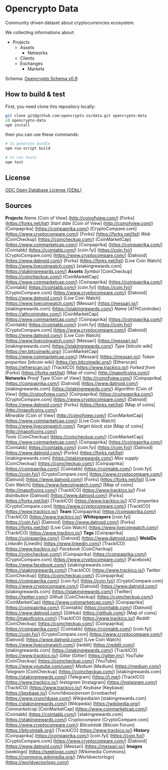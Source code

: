 # Opencrypto Data

Community driven dataset about cryptocurrencies ecosystem.

We collecting informations about:
* Projects
  * Assets
    * Networks
  * Clients
  * Exchanges
    * Markets

Schema: [Opencrypto Schema v0.9](https://schema.opencrypto.io/)

## How to build & test

First, you need clone this repository locally:
```bash
git clone git@github.com:opencrypto-io/data.git opencrypto-data
cd opencrypto-data
npm install
```

then you can use these commands:
```bash
# to generate bundle
npm run-script build

# to run tests
npm test
```

## License

[ODC Open Database License (ODbL)](https://opendatacommons.org/licenses/odbl/summary/)


## Sources

**Projects**
 *Name*
 [Coin of View] (http://coinofview.com/)
 [Forks] (https://forks.net/list)
 *Start date*
 [Coin of View] (http://coinofview.com/)
 [Coinpaprika] (https://coinpaprika.com/)
 [CryptoCompare.com] (https://www.cryptocompare.com/)
 [Forks] (https://forks.net/list)
 *Web*
 [CoinCheckup] (https://coincheckup.com/)
 [CoinMarketCap] (https://www.coinmarketcap.com/)
 [Coinpaprika] (https://coinpaprika.com/)
 [Cointabb] (https://cointabb.com/)
 [coin.fyi] (https://coin.fyi/)
 [CryptoCompare.com] (https://www.cryptocompare.com/)
 [Datnoid] (https://www.datnoid.com/)
 [Forks] (https://forks.net/list)
 [Live Coin Watch] (https://www.livecoinwatch.com/)
 [stakingrewards.com] (https://stakingrewards.com/)
 **Assets**
  *Symbol*
  [CoinCheckup] (https://coincheckup.com/)
  [CoinMarketCap] (https://www.coinmarketcap.com/)
  [Coinpaprika] (https://coinpaprika.com/)
  [Cointabb] (https://cointabb.com/)
  [coin.fyi] (https://coin.fyi/)
  [CryptoCompare.com] (https://www.cryptocompare.com/)
  [Datnoid] (https://www.datnoid.com/)
  [Live Coin Watch] (https://www.livecoinwatch.com/)
  [Messari] (https://messari.io/)
  [stakingrewards.com] (https://stakingrewards.com/)
  *Name*
  [ATHCoinIndex] (https://athcoinindex.com/)
  [CoinMarketCap] (https://www.coinmarketcap.com/)
  [Coinpaprika] (https://coinpaprika.com/)
  [Cointabb] (https://cointabb.com/)
  [coin.fyi] (https://coin.fyi/)
  [CryptoCompare.com] (https://www.cryptocompare.com/)
  [Datnoid] (https://www.datnoid.com/)
  [Live Coin Watch] (https://www.livecoinwatch.com/)
  [Messari] (https://messari.io/)
  [stakingrewards.com] (https://stakingrewards.com/)
  *Type*
  [bitcoin wiki] (https://en.bitcoinwiki.org/)
  [CoinMarketCap] (https://www.coinmarketcap.com/)
  [Messari] (https://messari.io/)
  *Token properties*
  [bitcoin wiki] (https://en.bitcoinwiki.org/)
  [Etherscan] (https://etherscan.io/)
  [TrackICO] (https://www.trackico.io/)
  *Forked from*
  [Forks] (https://forks.net/list)
  [Map of coins] (http://mapofcoins.com/)      
  **Networks**
   *Proof Type*
   [Coin of View] (http://coinofview.com/)
   [Coinpaprika] (https://coinpaprika.com/)
   [Datnoid] (https://www.datnoid.com/)
   [stakingrewards.com] (https://stakingrewards.com/)
   *Algorithm*
   [Coin of View] (http://coinofview.com/)
   [Coinpaprika] (https://coinpaprika.com/)
   [CryptoCompare.com] (https://www.cryptocompare.com/)
   [Datnoid] (https://www.datnoid.com/)
   [Forks] (https://forks.net/list)
   [Map of coins] (http://mapofcoins.com/)  
  *Mineable*
  [Coin of View] (http://coinofview.com/)
  [CoinMarketCap] (https://www.coinmarketcap.com/)
  [Live Coin Watch] (https://www.livecoinwatch.com/)
  *Target block size*
  [Map of coins] (http://mapofcoins.com/)  
  *Tools*
  [CoinCheckup] (https://coincheckup.com/)
  [CoinMarketCap] (https://www.coinmarketcap.com/)
  [Coinpaprika] (https://coinpaprika.com/)
  [Cointabb] (https://cointabb.com/)
  [coin.fyi] (https://coin.fyi/)
  [Datnoid] (https://www.datnoid.com/)
  [Forks] (https://forks.net/list)
  [stakingrewards.com] (https://stakingrewards.com/)
  *Max supply*
  [CoinCheckup] (https://coincheckup.com/)
  [Coinpaprika] (https://coinpaprika.com/)
  [Cointabb] (https://cointabb.com/)
  [coin.fyi] (https://coin.fyi/)
  [CryptoCompare.com] (https://www.cryptocompare.com/)
  [Datnoid] (https://www.datnoid.com/)
  [Forks] (https://forks.net/list)
  [Live Coin Watch] (https://www.livecoinwatch.com/)
  [Map of coins] (http://mapofcoins.com/)
  [TrackICO] (https://www.trackico.io/)
  *First distribution*
  [Datnoid] (https://www.datnoid.com/)
  [Forks] (https://forks.net/list)
  [TrackICO] (https://www.trackico.io/)
  *ICO properties*
  [CryptoCompare.com] (https://www.cryptocompare.com/)
  [TrackICO] (https://www.trackico.io/)
**Team**
[Coinpaprika] (https://coinpaprika.com/)
[TrackICO] (https://www.trackico.io/)
**Whitepapers**
[coin.fyi] (https://coin.fyi/)
[Datnoid] (https://www.datnoid.com/)
[Forks] (https://forks.net/list)
[Live Coin Watch] (https://www.livecoinwatch.com/)
[TrackICO] (https://www.trackico.io/)
**Tags**
[Coinpaprika] (https://coinpaprika.com/)
[Datnoid] (https://www.datnoid.com/)
**WebIDs**
 *LinkedIn*
 [LinedIn] (https://www.linkedin.com/)
 [TrackICO] (https://www.trackico.io/)
 *Facebook*
 [CoinCheckup] (https://coincheckup.com/)
 [Coinpaprika] (https://coinpaprika.com/)
 [CryptoCompare.com] (https://www.cryptocompare.com/)
 [Facebook] (https://www.facebook.com/)
 [stakingrewards.com] (https://stakingrewards.com/)
 [TrackICO] (https://www.trackico.io/)
 *Twitter*
 [CoinCheckup] (https://coincheckup.com/)
 [Coinpaprika] (https://coinpaprika.com/)
 [coin.fyi] (https://coin.fyi/)
 [CryptoCompare.com] (https://www.cryptocompare.com/)
 [Datnoid] (https://www.datnoid.com/)
 [stakingrewards.com] (https://stakingrewards.com/)
 [Twitter] (https://twitter.com/)
 *Github*
 [CoinCheckup] (https://coincheckup.com/)
 [CoinMarketCap] (https://www.coinmarketcap.com/)
 [Coinpaprika] (https://coinpaprika.com/)
 [Cointabb] (https://cointabb.com/)
 [Datnoid] (https://www.datnoid.com/)
 [GitHub] (https://github.com/)
 [Map of coins] (http://mapofcoins.com/)
 [TrackICO] (https://www.trackico.io/)
 *Reddit*
 [CoinCheckup] (https://coincheckup.com/)
 [Coinpaprika] (https://coinpaprika.com/)
 [Cointabb] (https://cointabb.com/)
 [coin.fyi] (https://coin.fyi/)
 [CryptoCompare.com] (https://www.cryptocompare.com/)
 [Datnoid] (https://www.datnoid.com/)
 [Live Coin Watch] (https://www.livecoinwatch.com/)
 [reddit] (https://reddit.com/)
 [stakingrewards.com] (https://stakingrewards.com/)
 [TrackICO] (https://www.trackico.io/)
 *Gitter*
 [Gitter] (https://gitter.im/)
 *YouTube*
 [CoinCheckup] (https://coincheckup.com/)
 [YouTube] (https://www.youtube.com/user/)
 *Medium*
 [Medium] (https://medium.com/)
 *Telegram*
 [CoinCheckup] (https://coincheckup.com/)
 [stakingrewards.com] (https://stakingrewards.com/)
 [Telegram] (https://t.me/)
 [TrackICO] (https://www.trackico.io/)
 *Instagram*
 [Instagram] (https://instagram.com/)
 [TrackICO] (https://www.trackico.io/)
 *Keybase*
 [Keybase] (https://keybase.io/)
 *Crunchbase/person*
 [crunbache] (https://www.crunchbase.com/)
 *Wikipedia/en*
 [stakingrewards.com] (https://stakingrewards.com/)
 [Wikipedia] (https://wikipedia.org/)
 *Coinmarketcap*
 [CoinMarketCap] (https://www.coinmarketcap.com/)
 [Cointabb] (https://cointabb.com/)
 [stakingrewards.com] (https://stakingrewards.com/)
 *Cryptocompare*
 [CryptoCompare.com] (https://www.cryptocompare.com/)
 *Bitcointalk*
 [Bitcoin Forum] (https://bitcointalk.org/)
 [TrackICO] (https://www.trackico.io/)
**History**
 [Coinpaprika] (https://coinpaprika.com/)
 [coin.fyi] (https://coin.fyi/)
 [CryptoCompare.com] (https://www.cryptocompare.com/)
 [Datnoid] (https://www.datnoid.com/)
 [Messari] (https://messari.io/)
**Images**
 [seeklogo] (https://seeklogo.com/)
 [Wikimedia Commons] (https://commons.wikimedia.org/)
 [Worldvectorlogo] (https://worldvectorlogo.com/)
